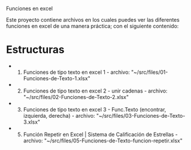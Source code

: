 Funciones en excel

Este proyecto contiene archivos en los cuales puedes ver las diferentes funciones en excel de una manera práctica; con el siguiente contenido:

# Estructuras

* 01. Funciones de tipo texto en excel 1 - archivo: "~/src/files/01-Funciones-de-Texto-1.xlsx"
* 02. Funciones de tipo texto en excel 2 - unir cadenas - archivo: "~/src/files/02-Funciones-de-Texto-2.xlsx"
* 03. Funciones de tipo texto en excel 3 - Func.Texto (encontrar, izquierda, derecha) - archivo: "~/src/files/03-Funciones-de-Texto-3.xlsx"
* 05. Función Repetir en Excel | Sistema de Calificación de Estrellas - archivo: "~/src/files/05-Funciones-de-Texto-funcion-repetir.xlsx"